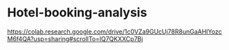 # Hotel-booking-analysis

https://colab.research.google.com/drive/1c0VZa9GUcUj78R8unGaAHIYozcM6f4QA?usp=sharing#scrollTo=lQ7QKXXCp7Bj
